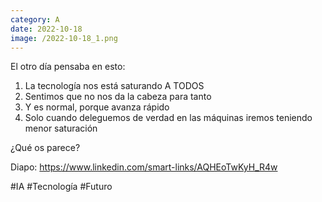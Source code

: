 ```yaml
--- 
category: A 
date: 2022-10-18 
image: /2022-10-18_1.png 
--- 
```


El otro día pensaba en esto:

1) La tecnología nos está saturando A TODOS
2) Sentimos que no nos da la cabeza para tanto
3) Y es normal, porque avanza rápido
4) Solo cuando deleguemos de verdad en las máquinas iremos teniendo menor saturación

¿Qué os parece?

Diapo: https://www.linkedin.com/smart-links/AQHEoTwKyH_R4w

#IA #Tecnología #Futuro
